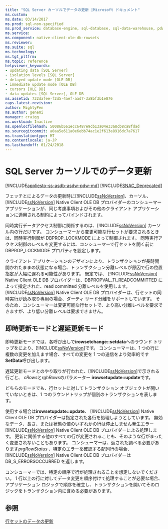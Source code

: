 ```yaml
---
title: "SQL Server カーソルでデータの更新 |Microsoft ドキュメント"
ms.custom: 
ms.date: 03/14/2017
ms.prod: sql-non-specified
ms.prod_service: database-engine, sql-database, sql-data-warehouse, pdw
ms.service: 
ms.component: native-client-ole-db-rowsets
ms.reviewer: 
ms.suite: sql
ms.technology: 
ms.tgt_pltfrm: 
ms.topic: reference
helpviewer_keywords:
- updating data [SQL Server]
- isolation levels [SQL Server]
- delayed update mode [OLE DB]
- immediate update mode [OLE DB]
- cursors [OLE DB]
- data updates [SQL Server], OLE DB
ms.assetid: 732dafee-f2d5-4aef-aad7-3a8bf3b1e876
caps.latest.revision: 
author: MightyPen
ms.author: genemi
manager: craigg
ms.workload: Inactive
ms.openlocfilehash: 50086b561ecc6487e9cb13a04e33a8cb8ca8fdad
ms.sourcegitcommit: a0aa5e611a0e6ebb74ac1e2f613e8916dc7a7617
ms.translationtype: MT
ms.contentlocale: ja-JP
ms.lasthandoff: 01/24/2018
---
```

# <a name="updating-data-in-sql-server-cursors"></a>SQL Server カーソルでのデータ更新
[!INCLUDE[appliesto-ss-asdb-asdw-pdw-md](../../includes/appliesto-ss-asdb-asdw-pdw-md.md)]
[!INCLUDE[SNAC_Deprecated](../../includes/snac-deprecated.md)]

  フェッチとによるデータの更新時に[!INCLUDE[ssNoVersion](../../includes/ssnoversion-md.md)]、カーソル、 [!INCLUDE[ssNoVersion](../../includes/ssnoversion-md.md)] Native Client OLE DB プロバイダーのコンシューマー アプリケーションが、同じ考慮事項およびその他のクライアント アプリケーションに適用される制約によってバインドされます。  
  
 同時実行データアクセス制御に関係するのは、[!INCLUDE[ssNoVersion](../../includes/ssnoversion-md.md)] カーソル内の行だけです。 コンシューマーから変更可能な行セットが要求されるときは、同時実行制御が DBPROP_LOCKMODE によって制御されます。 同時実行アクセス制御のレベルを変更するには、コンシューマーで行セットを開く前に DBPROP_LOCKMODE プロパティを設定します。  
  
 クライアント アプリケーションのデザインにより、トランザクションが長時間開かれたままの状態になる場合、トランザクション分離レベルが原因で行の位置指定が大幅に遅れる可能性があります。 既定では、 [!INCLUDE[ssNoVersion](../../includes/ssnoversion-md.md)] Native Client OLE DB プロバイダーは、DBPROPVAL_TI_READCOMMITTED によって指定された、read committed 分離レベルを使用します。 [!INCLUDE[ssNoVersion](../../includes/ssnoversion-md.md)] Native Client OLE DB プロバイダーは、行セットの同時実行が読み取り専用の場合、ダーティ リード分離をサポートしています。 そのため、コンシューマーは変更可能な行セットで、より高い分離レベルを要求できますが、より低い分離レベルは要求できません。  
  
## <a name="immediate-and-delayed-update-modes"></a>即時更新モードと遅延更新モード  
 即時更新モードでは、各呼び出しで**irowsetchange::setdata**へのラウンド トリップをにより、[!INCLUDE[ssNoVersion](../../includes/ssnoversion-md.md)]です。 コンシューマーは、1 つの行に複数の変更を加えます場合、すべての変更を 1 つの送信をより効率的です**SetData**呼び出します。  
  
 遅延更新モードとのやり取りが行われた、[!INCLUDE[ssNoVersion](../../includes/ssnoversion-md.md)]で示される行ごと、 *cRows*と*rghRows*のパラメーター **irowsetupdate::update**です。  
  
 どちらのモードでも、行セットに対してトランザクション オブジェクトが開いていないときは、1 つのラウンドトリップが個別のトランザクションを表します。  
  
 使用する場合は**irowsetupdate::update**、 [!INCLUDE[ssNoVersion](../../includes/ssnoversion-md.md)] Native Client OLE DB プロバイダーは指定された各行を処理しようとしています。 無効なデータ、長さ、または状態の値のいずれかの行は停止しません発生エラー [!INCLUDE[ssNoVersion](../../includes/ssnoversion-md.md)] Native Client OLE DB プロバイダーによる処理します。 更新に関係する他のすべての行が変更されることも、そのような行がまったく変更されないこともあります。 コンシューマーは、返された調べる必要があります*prgRowStatus* 、特定のエラーを確認する配列行の場合、 [!INCLUDE[ssNoVersion](../../includes/ssnoversion-md.md)] Native Client OLE DB プロバイダーは DB_S_ERRORSOCCURRED を返します。  
  
 コンシューマーでは、特定の順序で行が処理されることを想定しないでください。 1 行以上の行に対してデータ変更を順序付けて処理することが必要な場合、アプリケーション ロジックで順序を確立し、トランザクションを開いてそのロジックをトランザクション内に含める必要があります。  
  
## <a name="see-also"></a>参照  
 [行セットのデータの更新](../../relational-databases/native-client-ole-db-rowsets/updating-data-in-rowsets.md)  
  
  
